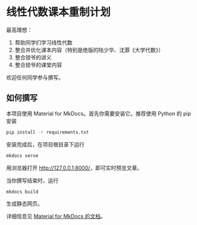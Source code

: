 # 线性代数课本重制计划

最高理想：

1. 帮助同学们学习线性代数
2. 整合并优化课本内容（特别是绝版的陆少华、沈灏《大学代数》）
3. 整合锁爷的讲义
4. 整合锁爷的课堂内容

欢迎任何同学参与撰写。

## 如何撰写

本项目使用 Material for MkDocs。首先你需要安装它。推荐使用 Python 的 pip 安装

```bash
pip install -r requirements.txt
```

安装完成后，在项目根目录下运行

```bash
mkdocs serve
```

用浏览器打开 <http://127.0.0.1:8000/>，即可实时预览文章。

当你撰写结束时，运行

```bash
mkdocs build
```

生成静态网页。

详细信息见 [Material for MkDocs 的文档](https://squidfunk.github.io/mkdocs-material/getting-started/)。
